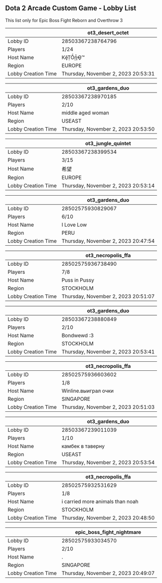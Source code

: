 ## Dota 2 Arcade Custom Game - Lobby List

This list only for Epic Boss Fight Reborn and Overthrow 3

|  | ot3_desert_octet |
| ------ | ------ |
| Lobby ID | 28503367238764796 |
| Players | 1/24 |
| Host Name | КḝṬṒᾗҾ™ |
| Region | EUROPE |
| Lobby Creation Time | Thursday, November 2, 2023 20:53:31 |


|  | ot3_gardens_duo |
| ------ | ------ |
| Lobby ID | 28503367238970185 |
| Players | 2/10 |
| Host Name | middle aged woman |
| Region | USEAST |
| Lobby Creation Time | Thursday, November 2, 2023 20:53:50 |


|  | ot3_jungle_quintet |
| ------ | ------ |
| Lobby ID | 28503367238399534 |
| Players | 3/15 |
| Host Name | 希望 |
| Region | EUROPE |
| Lobby Creation Time | Thursday, November 2, 2023 20:53:14 |


|  | ot3_gardens_duo |
| ------ | ------ |
| Lobby ID | 28502575930829067 |
| Players | 6/10 |
| Host Name | I Love Low |
| Region | PERU |
| Lobby Creation Time | Thursday, November 2, 2023 20:47:54 |


|  | ot3_necropolis_ffa |
| ------ | ------ |
| Lobby ID | 28502575936738490 |
| Players | 7/8 |
| Host Name | Puss in Pussy |
| Region | STOCKHOLM |
| Lobby Creation Time | Thursday, November 2, 2023 20:51:07 |


|  | ot3_gardens_duo |
| ------ | ------ |
| Lobby ID | 28503367238880849 |
| Players | 2/10 |
| Host Name | Bondwewd :3 |
| Region | STOCKHOLM |
| Lobby Creation Time | Thursday, November 2, 2023 20:53:41 |


|  | ot3_necropolis_ffa |
| ------ | ------ |
| Lobby ID | 28502575936603602 |
| Players | 1/8 |
| Host Name | Winline.выиграл очки |
| Region | SINGAPORE |
| Lobby Creation Time | Thursday, November 2, 2023 20:51:03 |


|  | ot3_gardens_duo |
| ------ | ------ |
| Lobby ID | 28503367239011039 |
| Players | 1/10 |
| Host Name | камбек в таверну |
| Region | USEAST |
| Lobby Creation Time | Thursday, November 2, 2023 20:53:54 |


|  | ot3_necropolis_ffa |
| ------ | ------ |
| Lobby ID | 28502575932531629 |
| Players | 1/8 |
| Host Name | i carried more animals than noah |
| Region | STOCKHOLM |
| Lobby Creation Time | Thursday, November 2, 2023 20:48:50 |


|  | epic_boss_fight_nightmare |
| ------ | ------ |
| Lobby ID | 28502575933034570 |
| Players | 2/10 |
| Host Name | . |
| Region | SINGAPORE |
| Lobby Creation Time | Thursday, November 2, 2023 20:49:07 |


